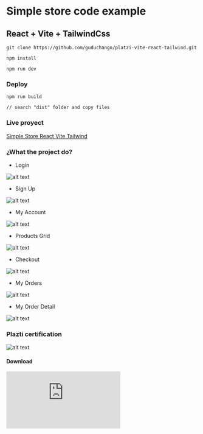 # Simple store code example

## React + Vite + TailwindCss

```
git clone https://github.com/guduchango/platzi-vite-react-tailwind.git

npm install

npm run dev
```

### Deploy

```
npm run build

// search "dist" folder and copy files
```

### Live proyect

[Simple Store React Vite Tailwind](https://simple-store-vite-react-tailwind.edgardoponce.com/)

### ¿What the project do?

* Login

![alt text](https://simple-store-vite-react-tailwind.edgardoponce.com/images/store_photos/login.png "Login")

* Sign Up 

![alt text](https://simple-store-vite-react-tailwind.edgardoponce.com/images/store_photos/sign_up.png "Sign Up")

* My Account 

![alt text](https://simple-store-vite-react-tailwind.edgardoponce.com/images/store_photos/sign_up.png "My Account")

* Products Grid

![alt text](https://simple-store-vite-react-tailwind.edgardoponce.com/images/store_photos/grid_products.png "Products Grid")

* Checkout

![alt text](https://simple-store-vite-react-tailwind.edgardoponce.com/images/store_photos/check_out.png "Products Grid")

* My Orders

![alt text](https://simple-store-vite-react-tailwind.edgardoponce.com/images/store_photos/my_orders.png "My Orders")

* My Order Detail

![alt text](https://simple-store-vite-react-tailwind.edgardoponce.com/images/store_photos/my_order_detail.png "My Order detail")


### Plazti certification 

![alt text](https://simple-store-vite-react-tailwind.edgardoponce.com/images/store_photos/diploma.png "Certification")

#### Download

![alt text](https://simple-store-vite-react-tailwind.edgardoponce.com/images/store_photos/diploma-react-vite-tailwindcss.pdf "Download certificate")

